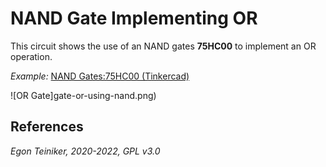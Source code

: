 # NAND Gate Implementing OR

This circuit shows the use of an NAND gates **75HC00** to implement an OR operation.

_Example:_ [NAND Gates:75HC00 (Tinkercad)](https://www.tinkercad.com/things/jQcxMTTbqIi)

![OR Gate]gate-or-using-nand.png)



## References

*Egon Teiniker, 2020-2022, GPL v3.0* 
